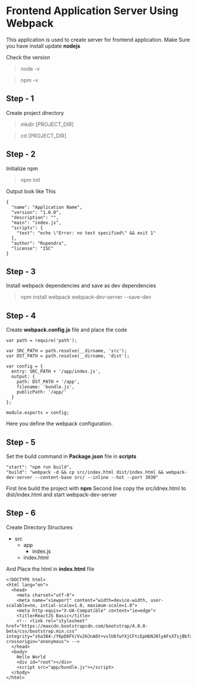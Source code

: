 # Frontend Application Server Using Webpack

This application is used to create server for frontend application.
Make Sure you have install update **nodejs**

Check the version

> node -v

> npm -v

## Step - 1

Create project directory

> mkdir [PROJECT_DIR]

> cd [PROJECT_DIR]

## Step - 2

Initialize npm

> npm init

Output look like This
```
{
  "name": "Application Name",
  "version": "1.0.0",
  "description": "",
  "main": "index.js",
  "scripts": {
    "test": "echo \"Error: no test specified\" && exit 1"
  },
  "author": "Rupendra",
  "license": "ISC"
}
```

## Step - 3

Install webpack dependencies and save as dev dependencies

> npm install webpack webpack-dev-server --save-dev

## Step - 4

Create **webpack.config.js** file and place the code

```
var path = require('path');

var SRC_PATH = path.resolve(__dirname, 'src');
var DST_PATH = path.resolve(__dirname, 'dist');

var config = {
  entry: SRC_PATH + '/app/index.js',
  output: {
    path: DST_PATH + '/app',
    filename: 'bundle.js',
    publicPath: '/app/'
  }
};

module.exports = config;
```

Here you define the webpack configuration.

## Step - 5

Set the build command in **Package.json** file in **scripts**

```
"start": "npm run build",
"build": "webpack -d && cp src/index.html dist/index.html && webpack-dev-server --content-base src/ --inline --hot --port 3030"
```

First line build the project with **npm**
Second line copy the src/idnex.html to dist/index.html and start webpack-dev-server

## Step - 6

Create Directory Structures

- src
  - app
    - index.js
  - index.html

And Place the html in **index.html** file

```
<!DOCTYPE html>
<html lang="en">
  <head>
    <meta charset="utf-8">
    <meta name="viewport" content="width=device-width, user-scalable=no, intial-scale=1.0, maximum-scale=1.0">
    <meta http-equiv="X-UA-Compatible" content="ie=edge">
    <title>ReactJS Basic</title>
    <!-- <link rel="stylesheet" href="https://maxcdn.bootstrapcdn.com/bootstrap/4.0.0-beta/css/bootstrap.min.css" integrity="sha384-/Y6pD6FV/Vv2HJnA6t+vslU6fwYXjCFtcEpHbNJ0lyAFsXTsjBbfaDjzALeQsN6M" crossorigin="anonymous"> -->
  </head>
  <body>
    Hello World
    <div id="root"></div>
    <script src="app/bundle.js"></script>
  </body>
</html>
```
